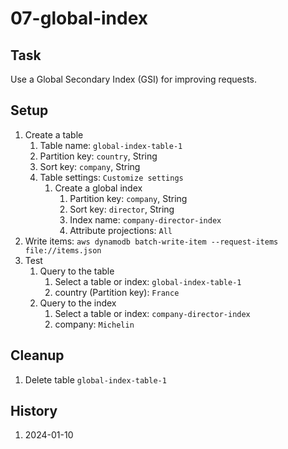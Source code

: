 # 07-global-index

## Task
Use a Global Secondary Index (GSI) for improving requests.

## Setup
1. Create a table
    1. Table name: `global-index-table-1`
    2. Partition key: `country`, String
    3. Sort key: `company`, String
    4. Table settings: `Customize settings`
    	1. Create a global index
			1. Partition key: `company`, String
			2. Sort key: `director`, String
			3. Index name: `company-director-index`
			4. Attribute projections: `All`
2. Write items: `aws dynamodb batch-write-item --request-items file://items.json`
3. Test
	1. Query to the table
		1. Select a table or index: `global-index-table-1`
		2. country (Partition key): `France`
	2. Query to the index
		1. Select a table or index: `company-director-index`
		2. company: `Michelin`

## Cleanup
1. Delete table `global-index-table-1`

## History
1. 2024-01-10
